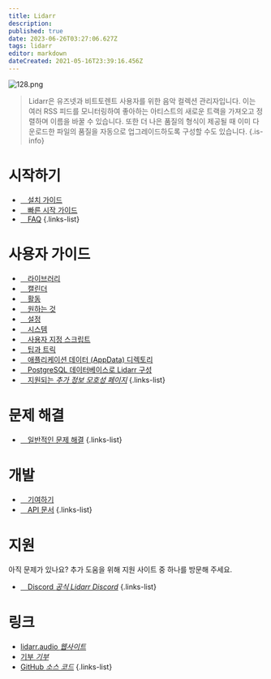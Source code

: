 ```yaml
---
title: Lidarr
description: 
published: true
date: 2023-06-26T03:27:06.627Z
tags: lidarr
editor: markdown
dateCreated: 2021-05-16T23:39:16.456Z
---
```


![128.png](/assets/lidarr/logos/128.png)

> Lidarr은 유즈넷과 비트토렌트 사용자를 위한 음악 컬렉션 관리자입니다. 이는 여러 RSS 피드를 모니터링하여 좋아하는 아티스트의 새로운 트랙을 가져오고 정렬하며 이름을 바꿀 수 있습니다. 또한 더 나은 품질의 형식이 제공될 때 이미 다운로드한 파일의 품질을 자동으로 업그레이드하도록 구성할 수도 있습니다.
{.is-info}

# 시작하기

- [<i class="fas fa-plus-square"></i>&emsp;설치 가이드](/lidarr/installation)
- [<i class="fas fa-book-open"></i>&emsp;빠른 시작 가이드](/lidarr/quick-start-guide)
- [<i class="far fa-question-circle"></i>&emsp;FAQ](/lidarr/faq)
{.links-list}

# 사용자 가이드

- [<i class="fas fa-play"></i>&emsp;라이브러리](/lidarr/library)
- [<i class="fas fa-calendar-alt"></i>&emsp;캘린더](/lidarr/calendar)
- [<i class="fas fa-clock"></i>&emsp;활동](/lidarr/activity)
- [<i class="fas fa-search-minus"></i>&emsp;원하는 것](/lidarr/wanted)
- [<i class="fas fa-cogs"></i>&emsp;설정](/lidarr/settings)
- [<i class="fas fa-laptop"></i>&emsp;시스템](/lidarr/system)
- [<i class="fas fa-scroll"></i>&emsp;사용자 지정 스크립트](/lidarr/custom-scripts)
- [<i class="fas fa-gifts"></i>&emsp;팁과 트릭](/lidarr/tips-and-tricks)
- [<i class="fas fa-database"></i>&emsp;애플리케이션 데이터 (AppData) 디렉토리](/lidarr/appdata-directory)
- [<i class="fas fa-server"></i>&emsp;PostgreSQL 데이터베이스로 Lidarr 구성](/lidarr/postgres-setup)
- [<i class="fas fa-cogs"></i>&emsp;지원되는 *추가 정보 모호성 페이지*](/lidarr/supported)
{.links-list}

# 문제 해결

- [<i class="far fa-life-ring"></i>&emsp;일반적인 문제 해결](/lidarr/troubleshooting)
{.links-list}

# 개발

- [<i class="fas fa-laptop-code"></i>&emsp;기여하기](/lidarr/contributing)
- [<i class="fas fa-book"></i>&emsp;API 문서](https://lidarr.audio/docs/api/)
{.links-list}

# 지원

아직 문제가 있나요? 추가 도움을 위해 지원 사이트 중 하나를 방문해 주세요.

- [<i class="fab fa-discord"></i>&emsp;Discord *공식 Lidarr Discord*](https://lidarr.audio/discord)
{.links-list}

# 링크

- [lidarr.audio *웹사이트*](https://lidarr.audio)
- [기부 *기부*](https://lidarr.audio/donate)
- [GitHub *소스 코드*](https://github.com/lidarr/lidarr)
{.links-list}
